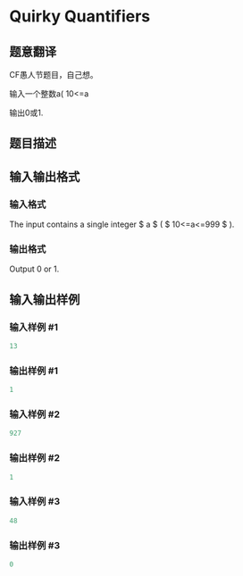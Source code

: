 # Quirky Quantifiers

## 题意翻译

CF愚人节题目，自己想。

输入一个整数a( 10<=a

输出0或1.

## 题目描述

## 输入输出格式

### 输入格式

The input contains a single integer $ a $ ( $ 10<=a<=999 $ ).

### 输出格式

Output 0 or 1.

## 输入输出样例

### 输入样例 #1

```cpp
13

```
### 输出样例 #1

```cpp
1

```
### 输入样例 #2

```cpp
927

```
### 输出样例 #2

```cpp
1

```
### 输入样例 #3

```cpp
48

```
### 输出样例 #3

```cpp
0

```

